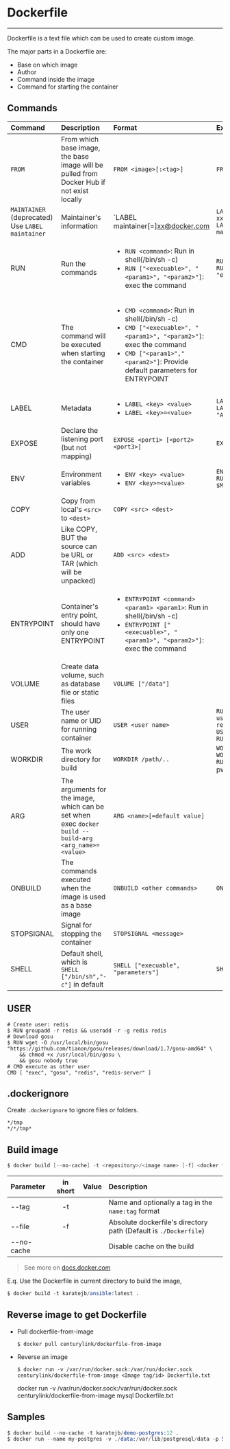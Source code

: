 # Dockerfile
---

Dockerfile is a text file which can be used to create custom image.

The major parts in a Dockerfile are:

- Base on which image
- Author
- Command inside the image
- Command for starting the container


## Commands

|        Command        | Description | Format | Example |
|:----------------------|:------------|:-------|:--------|
| `FROM` | From which base image, the base image will be pulled from Docker Hub if not exist locally | `FROM <image>[:<tag>]` | `FROM ubuntu:14.04` |
| `MAINTAINER` (deprecated)<br /> Use `LABEL maintainer` | Maintainer's information | `LABEL maintainer[=]xx@docker.com  | `LABEL maintainer xx@docker.com` <br /> `LABEL maintainer=xx@docker.com` |
| RUN | Run the commands | <ul><li>`RUN <command>`: Run in shell(/bin/sh -c)</li><li>`RUN ["<execuable>", "<param1>", "<param2>"]`: exec the command</li></ul> | `RUN apt-get update`<br />`RUN ["/bin/bash", "-c", "echo helloworld"]` |
| CMD | The command will be executed when starting the container | <ul><li>`CMD <command>`: Run in shell(/bin/sh -c)</li><li>`CMD ["<execuable>", "<param1>", "<param2>"]`: exec the command</li><li>`CMD ["<param1>","<param2>"]`: Provide default parameters for ENTRYPOINT</li></ul> |  |
| LABEL | Metadata | <ul><li>`LABEL <key> <value>`</li><li>`LABEL <key>=<value>`</li></ul> | `LABEL version="1.0.0"`<br />`LABEL description "Awesome container"` |
| EXPOSE | Declare the listening port (but not mapping) | `EXPOSE <port1> [<port2> <port3>]` | `EXPOSE 80 433` |
| ENV | Environment variables | <ul><li>`ENV <key> <value>`</li><li>`ENV <key>=<value>`</li></ul> | `ENV MY_VERSION 1.2`<br />`RUN /bin/bash echo $MY_VERSION is released` |
| COPY | Copy from local's `<src>` to `<dest>` | `COPY <src> <dest>` | |
| ADD | Like COPY, BUT the source can be URL or TAR (which will be unpacked) | `ADD <src> <dest>` | |
| ENTRYPOINT | Container's entry point, should have only one ENTRYPOINT | <ul><li>`ENTRYPOINT <command> <param1> <param1>`: Run in shell(/bin/sh -c)</li><li>`ENTRYPOINT ["<execuable>", "<param1>", "<param2>"]`: exec the command</li></ul>  | |
| VOLUME | Create data volume, such as database file or static files | `VOLUME ["/data"]` | |
| USER | The user name or UID for running container | `USER <user name>` | `RUN groupadd -r redis && useradd -r -g redis redis`<br />`USER redis`<br />`RUN ...` |
| WORKDIR | The work directory for build | `WORKDIR /path/..` | `WORKDIR /x`<br />`WORKDIR /y`<br />`RUN pwd`<br /> pwd will be /x/y. |
| ARG | The arguments for the image, which can be set when exec `docker build --build-arg <arg_name>=<value>` | `ARG <name>[=default value]` | |
| ONBUILD | The commands executed when the image is used as a base image | `ONBUILD <other commands>` | `ONBUILD ADD ./app/src` |
| STOPSIGNAL | Signal for stopping the container | `STOPSIGNAL <message>` | |
| SHELL | Default shell, which is `SHELL ["/bin/sh","-c"]` in default | `SHELL ["execuable", "parameters"]` | `SHELL ["/bin/sh","-c"]` |



## USER

```
# Create user: redis
$ RUN groupadd -r redis && useradd -r -g redis redis
# Download gosu
$ RUN wget -O /usr/local/bin/gosu "https://github.com/tianon/gosu/releases/download/1.7/gosu-amd64" \
    && chmod +x /usr/local/bin/gosu \
    && gosu nobody true
# CMD execute as other user
CMD [ "exec", "gosu", "redis", "redis-server" ]
```


## .dockerignore

Create `.dockerignore` to ignore files or folders.

```
*/tmp
*/*/tmp*
```

## Build image

```s
$ docker build [--no-cache] -t <repository>/<image name> [-f] <docker file's directory>
```

|        Parameter        | in short | Value | Description |
|:------------------------|:--------:|:-----:|:------------|
| --tag | -t | | Name and optionally a tag in the `name:tag` format |
| --file | -f | | Absolute dockerfile's directory path (Default is `./Dockerfile`) |
| --no-cache |  | | Disable cache on the build |

> See more on [docs.docker.com](https://docs.docker.com/engine/reference/commandline/build/)


E.q. Use the Dockerfile in current directory to build the image,

```s
$ docker build -t karatejb/ansible:latest .
```

## Reverse image to get Dockerfile

- Pull dockerfile-from-image

  ```
  $ docker pull centurylink/dockerfile-from-image
  ```

- Reverse an image
  
  ```
  $ docker run -v /var/run/docker.sock:/var/run/docker.sock centurylink/dockerfile-from-image <Image tag/id> Dockerfile.txt
  ```


  docker run -v /var/run/docker.sock:/var/run/docker.sock centurylink/dockerfile-from-image mysql Dockerfile.txt


## Samples

```s
$ docker build --no-cache -t karatejb/demo-postgres:12 .
$ docker run --name my-postgres -v ./data:/var/lib/postgresql/data -p 5432:5432  -e POSTGRES_PASSWORD=XXX -d karatejb/demo-postgres:12
```